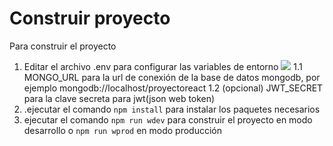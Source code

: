 # Construir proyecto
Para construir el proyecto

1.  Editar el archivo .env para configurar las variables de entorno
![](https://i.imgur.com/XKXoAU2m.jpg)
1.1  MONGO_URL para la url de conexión de la base de datos mongodb, por ejemplo mongodb://localhost/proyectoreact
1.2 (opcional) JWT_SECRET para la clave secreta para jwt(json web token)
3. .ejecutar el comando `npm install` para instalar los paquetes necesarios
4. ejecutar el comando `npm run wdev` para construir el proyecto en modo desarrollo o `npm run wprod` en modo producción
